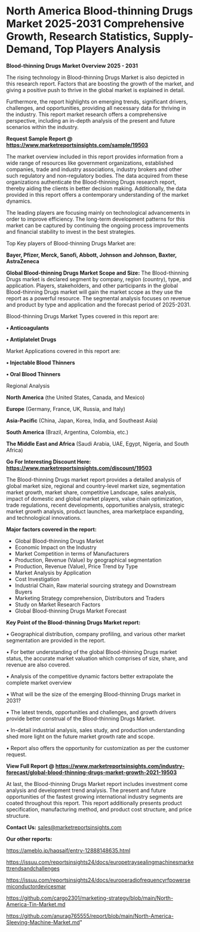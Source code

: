 # North America Blood-thinning Drugs Market 2025-2031 Comprehensive Growth, Research Statistics, Supply-Demand,  Top Players Analysis

<Strong> Blood-thinning Drugs Market Overview 2025 - 2031</strong>

The rising technology in Blood-thinning Drugs Market is also depicted in this research report. Factors that are boosting the growth of the market, and giving a positive push to thrive in the global market is explained in detail.

Furthermore, the report highlights on emerging trends, significant drivers, challenges, and opportunities, providing all necessary data for thriving in the industry. This report market research offers a comprehensive perspective, including an in-depth analysis of the present and future scenarios within the industry.

<strong>Request Sample Report @ <a href=https://www.marketreportsinsights.com/sample/19503>https://www.marketreportsinsights.com/sample/19503</a></strong>

The market overview included in this report provides information from a wide range of resources like government organizations, established companies, trade and industry associations, industry brokers and other such regulatory and non-regulatory bodies. The data acquired from these organizations authenticate the Blood-thinning Drugs research report, thereby aiding the clients in better decision making. Additionally, the data provided in this report offers a contemporary understanding of the market dynamics.

The leading players are focusing mainly on technological advancements in order to improve efficiency. The long-term development patterns for this market can be captured by continuing the ongoing process improvements and financial stability to invest in the best strategies.

Top Key players of Blood-thinning Drugs Market are:

<strong>Bayer, Pfizer, Merck, Sanofi, Abbott, Johnson and Johnson, Baxter, AstraZeneca</strong>

<strong><b>Global Blood-thinning Drugs Market Scope and Size:</b></strong>
The Blood-thinning Drugs market is declared segment by company, region (country), type, and application. Players, stakeholders, and other participants in the global Blood-thinning Drugs market will gain the market scope as they use the report as a powerful resource. The segmental analysis focuses on revenue and product by type and application and the forecast period of 2025-2031.

Blood-thinning Drugs Market Types covered in this report are:

<strong>• Anticoagulants

• Antiplatelet Drugs</strong>

Market Applications covered in this report are:

<strong>• Injectable Blood Thinners

• Oral Blood Thinners</strong> 

Regional Analysis

<strong>North America</strong> (the United States, Canada, and Mexico)

<strong>Europe</strong> (Germany, France, UK, Russia, and Italy)

<strong>Asia-Pacific</strong> (China, Japan, Korea, India, and Southeast Asia)

<strong>South America</strong> (Brazil, Argentina, Colombia, etc.)

<strong>The Middle East and Africa</strong> (Saudi Arabia, UAE, Egypt, Nigeria, and South Africa)

<strong>Go For Interesting Discount Here: <a href=https://www.marketreportsinsights.com/discount/19503>https://www.marketreportsinsights.com/discount/19503</a></strong>

The Blood-thinning Drugs market report provides a detailed analysis of global market size, regional and country-level market size, segmentation market growth, market share, competitive Landscape, sales analysis, impact of domestic and global market players, value chain optimization, trade regulations, recent developments, opportunities analysis, strategic market growth analysis, product launches, area marketplace expanding, and technological innovations.

<strong><b>Major factors covered in the report:</b></strong>
<ul>
  <li>Global Blood-thinning Drugs Market </li>
  <li>Economic Impact on the Industry</li>
  <li>Market Competition in terms of Manufacturers</li>
  <li>Production, Revenue (Value) by geographical segmentation</li>
  <li>Production, Revenue (Value), Price Trend by Type</li>
  <li>Market Analysis by Application</li>
  <li>Cost Investigation</li>
  <li>Industrial Chain, Raw material sourcing strategy and Downstream Buyers</li>
  <li>Marketing Strategy comprehension, Distributors and Traders</li>
  <li>Study on Market Research Factors</li>
  <li>Global Blood-thinning Drugs Market Forecast</li>
</ul>

<strong><b>Key Point of the Blood-thinning Drugs Market report:</b></strong>

• Geographical distribution, company profiling, and various other market segmentation are provided in the report.

• For better understanding of the global Blood-thinning Drugs market status, the accurate market valuation which comprises of size, share, and revenue are also covered.

• Analysis of the competitive dynamic factors better extrapolate the complete market overview

• What will be the size of the emerging Blood-thinning Drugs market in 2031?

• The latest trends, opportunities and challenges, and growth drivers provide better construal of the Blood-thinning Drugs Market.

• In-detail industrial analysis, sales study, and production understanding shed more light on the future market growth rate and scope.

• Report also offers the opportunity for customization as per the customer request.

<strong><b>View Full Report @ <a href=https://www.marketreportsinsights.com/industry-forecast/global-blood-thinning-drugs-market-growth-2021-19503>https://www.marketreportsinsights.com/industry-forecast/global-blood-thinning-drugs-market-growth-2021-19503</a></b></strong>


At last, the Blood-thinning Drugs Market report includes investment come analysis and development trend analysis. The present and future opportunities of the fastest growing international industry segments are coated throughout this report. This report additionally presents product specification, manufacturing method, and product cost structure, and price structure.

<strong>Contact Us:</strong>
sales@marketreportsinsights.com

<strong>Our other reports:</strong>

<a href=https://ameblo.jp/haqsaif/entry-12888148635.html>https://ameblo.jp/haqsaif/entry-12888148635.html</a>

<a href=https://issuu.com/reportsinsights24/docs/europetraysealingmachinesmarkettrendsandchallenges>https://issuu.com/reportsinsights24/docs/europetraysealingmachinesmarkettrendsandchallenges</a>

<a href=https://issuu.com/reportsinsights24/docs/europeradiofrequencyrfpowersemiconductordevicesmar>https://issuu.com/reportsinsights24/docs/europeradiofrequencyrfpowersemiconductordevicesmar</a>

<a href=https://github.com/cargo2301/marketing-strategy/blob/main/North-America-Tin-Market.md>https://github.com/cargo2301/marketing-strategy/blob/main/North-America-Tin-Market.md</a>

<a href=https://github.com/anurag765555/report/blob/main/North-America-Sleeving-Machine-Market.md>https://github.com/anurag765555/report/blob/main/North-America-Sleeving-Machine-Market.md</a>"
